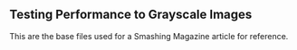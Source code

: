 Testing Performance to Grayscale Images
---

This are the base files used for a Smashing Magazine article for reference.